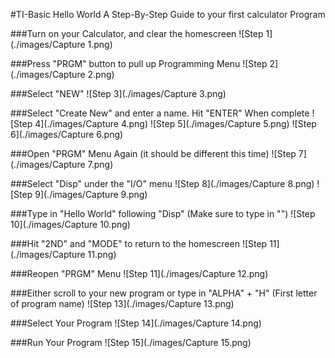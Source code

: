 #TI-Basic Hello World
A Step-By-Step Guide to your first calculator Program

###Turn on your Calculator, and clear the homescreen
![Step 1](./images/Capture 1.png)

###Press "PRGM" button to pull up Programming Menu
![Step 2](./images/Capture 2.png)

###Select "NEW"
![Step 3](./images/Capture 3.png)

###Select "Create New" and enter a name. Hit "ENTER" When complete
![Step 4](./images/Capture 4.png)
![Step 5](./images/Capture 5.png)
![Step 6](./images/Capture 6.png)

###Open "PRGM" Menu Again (it should be different this time)
![Step 7](./images/Capture 7.png)

###Select "Disp" under the "I/O" menu
![Step 8](./images/Capture 8.png)
![Step 9](./images/Capture 9.png)

###Type in "Hello World" following "Disp" (Make sure to type in "")
![Step 10](./images/Capture 10.png)

###Hit "2ND" and "MODE" to return to the homescreen
![Step 11](./images/Capture 11.png)

###Reopen "PRGM" Menu
![Step 11](./images/Capture 12.png)

###Either scroll to your new program or type in "ALPHA" + "H" (First letter of program name)
![Step 13](./images/Capture 13.png)

###Select Your Program
![Step 14](./images/Capture 14.png)

###Run Your Program
![Step 15](./images/Capture 15.png)
